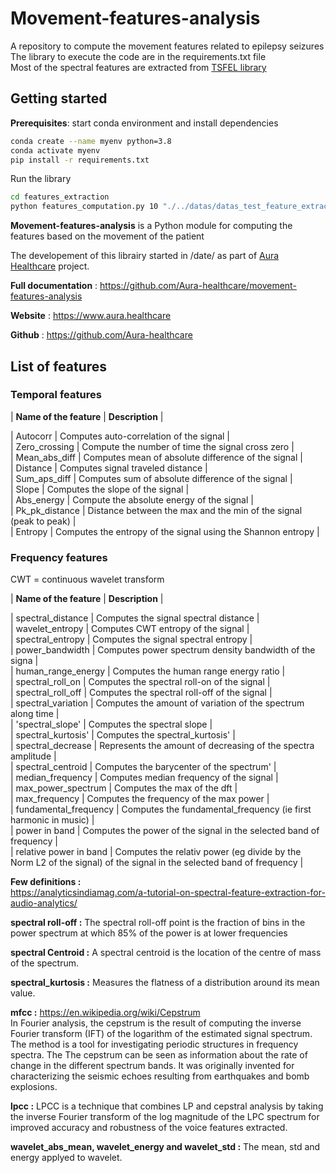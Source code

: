 # Movement-features-analysis 

A repository to compute the movement features related to epilepsy seizures <br />
The library to execute the code are in the requirements.txt file <br />
Most of the spectral features are extracted from [TSFEL library](https://tsfel.readthedocs.io/en/latest/descriptions/feature_list.html) 

## Getting started

**Prerequisites**: start conda environment and install dependencies

```bash
conda create --name myenv python=3.8
conda activate myenv
pip install -r requirements.txt
```

Run the library 
```bash
cd features_extraction
python features_computation.py 10 "./../datas/datas_test_feature_extraction.csv" "all"
```

**Movement-features-analysis** is a Python module for computing the features based on the movement of the patient

The developement of this librairy started in /date/ as part of [Aura Healthcare](https://www.aura.healthcare) project.

**Full documentation** : https://github.com/Aura-healthcare/movement-features-analysis

**Website** : https://www.aura.healthcare

**Github** : https://github.com/Aura-healthcare  

## List of features  

###  Temporal features  

| **Name of the feature** | **Description** | 

| Autocorr | Computes auto-correlation of the signal | <br />
| Zero_crossing | Compute the number of time the signal cross zero | <br />
| Mean_abs_diff | Computes mean of absolute difference of the signal | <br />
| Distance | Computes signal traveled distance | <br />
| Sum_aps_diff | Computes sum of absolute difference of the signal | <br />
| Slope | Computes the slope of the signal | <br />
| Abs_energy | Compute the absolute energy of the signal | <br />
| Pk_pk_distance | Distance between the max and the min of the signal (peak to peak) | <br />
| Entropy | Computes the entropy of the signal using the Shannon entropy | <br />

###  Frequency features  

CWT = continuous wavelet transform

| **Name of the feature** | **Description** | 

| spectral_distance |  Computes the signal spectral distance | <br />
| wavelet_entropy | Computes CWT entropy of the signal | <br />
| spectral_entropy |  Computes the signal spectral entropy | <br />
| power_bandwidth |  Computes power spectrum density bandwidth of the signa | <br />
| human_range_energy |  Computes the human range energy ratio | <br />
| spectral_roll_on |  Computes the spectral roll-on of the signal | <br />
| spectral_roll_off |  Computes the spectral roll-off of the signal | <br />
| spectral_variation |  Computes the amount of variation of the spectrum along time | <br />
| 'spectral_slope' |  Computes the spectral slope | <br />
| spectral_kurtosis' |  Computes the spectral_kurtosis' | <br />
| spectral_decrease |  Represents the amount of decreasing of the spectra amplitude | <br />
| spectral_centroid |  Computes the barycenter of the spectrum' | <br />
| median_frequency |  Computes median frequency of the signal | <br />
| max_power_spectrum |  Computes the max of the dft | <br />
| max_frequency |  Computes the frequency of the max power | <br />
| fundamental_frequency |  Computes the fundamental_frequency (ie first harmonic in music) | <br />
| power in band |  Computes the power of the signal in the selected band of frequency  | <br /> 
| relative power in band |  Computes the relativ power (eg divide by the Norm L2 of the signal) of the signal in the selected band of frequency  |  


**Few definitions :**  
https://analyticsindiamag.com/a-tutorial-on-spectral-feature-extraction-for-audio-analytics/

**spectral roll-off :** The spectral roll-off point is the fraction of bins in the power spectrum at which 85% of the power is at lower frequencies 

**spectral Centroid :** A spectral centroid is the location of the centre of mass of the spectrum.

**spectral_kurtosis :** Measures the flatness of a distribution around its mean value. 

**mfcc :** https://en.wikipedia.org/wiki/Cepstrum  
In Fourier analysis, the cepstrum is the result of computing the inverse Fourier transform (IFT) of the logarithm of the estimated signal spectrum. The method is a tool for investigating periodic structures in frequency spectra. The 
The cepstrum can be seen as information about the rate of change in the different spectrum bands. It was originally invented for characterizing the seismic echoes resulting from earthquakes and bomb explosions.

**lpcc :** LPCC is a technique that combines LP and cepstral analysis by taking the inverse Fourier transform of the log magnitude of the LPC spectrum for improved accuracy and robustness of the voice features extracted. 

**wavelet_abs_mean, wavelet_energy and wavelet_std :** The  mean, std and energy applyed to wavelet.


